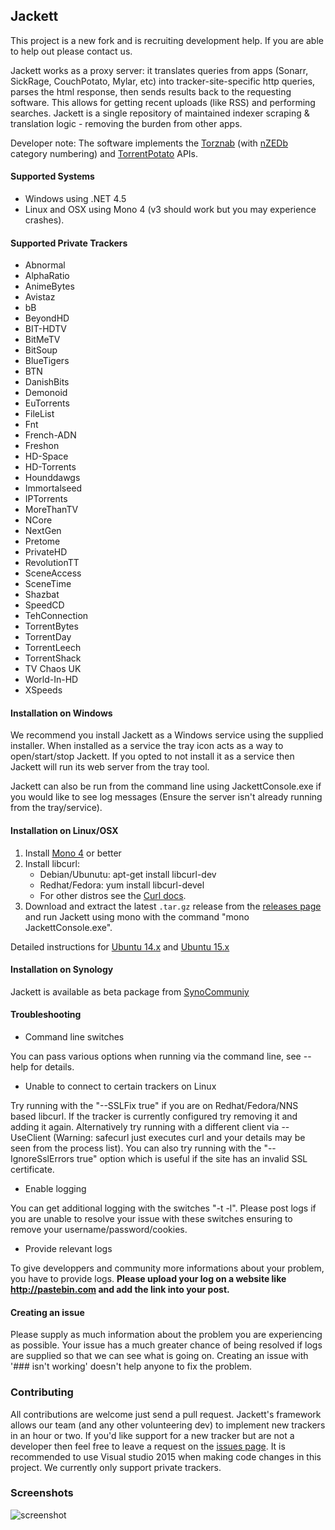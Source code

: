 ## Jackett

This project is a new fork and is recruiting development help.  If you are able to help out please contact us.

Jackett works as a proxy server: it translates queries from apps (Sonarr, SickRage, CouchPotato, Mylar, etc) into tracker-site-specific http queries, parses the html response, then sends results back to the requesting software. This allows for getting recent uploads (like RSS) and performing searches. Jackett is a single repository of maintained indexer scraping & translation logic - removing the burden from other apps. 

Developer note: The software implements the [Torznab](https://github.com/Sonarr/Sonarr/wiki/Implementing-a-Torznab-indexer) (with [nZEDb](https://github.com/nZEDb/nZEDb/blob/master/docs/newznab_api_specification.txt) category numbering) and [TorrentPotato](https://github.com/RuudBurger/CouchPotatoServer/wiki/Couchpotato-torrent-provider) APIs.



#### Supported Systems
* Windows using .NET 4.5
* Linux and OSX using Mono 4 (v3 should work but you may experience crashes).


#### Supported Private Trackers
 * Abnormal
 * AlphaRatio
 * AnimeBytes
 * Avistaz
 * bB
 * BeyondHD
 * BIT-HDTV
 * BitMeTV
 * BitSoup
 * BlueTigers
 * BTN
 * DanishBits
 * Demonoid
 * EuTorrents
 * FileList
 * Fnt
 * French-ADN
 * Freshon
 * HD-Space
 * HD-Torrents
 * Hounddawgs
 * Immortalseed
 * IPTorrents
 * MoreThanTV
 * NCore
 * NextGen
 * Pretome
 * PrivateHD
 * RevolutionTT
 * SceneAccess
 * SceneTime
 * Shazbat
 * SpeedCD
 * TehConnection
 * TorrentBytes
 * TorrentDay
 * TorrentLeech
 * TorrentShack
 * TV Chaos UK
 * World-In-HD
 * XSpeeds

#### Installation on Windows

We recommend you install Jackett as a Windows service using the supplied installer.  When installed as a service the tray icon acts as a way to open/start/stop Jackett. If you opted to not install it as a service then Jackett will run its web server from the tray tool.

Jackett can also be run from the command line using JackettConsole.exe if you would like to see log messages (Ensure the server isn't already running from the tray/service).

#### Installation on Linux/OSX
 1. Install [Mono 4](http://www.mono-project.com/download/) or better
 2. Install  libcurl:
       * Debian/Ubunutu: apt-get install libcurl-dev
       * Redhat/Fedora: yum install libcurl-devel
       * For other distros see the  [Curl docs](http://curl.haxx.se/dlwiz/?type=devel).
 3. Download and extract the latest ```.tar.gz``` release from the [releases page](https://github.com/Jackett/Jackett/releases) and run Jackett using mono with the command "mono JackettConsole.exe".
 
Detailed instructions for [Ubuntu 14.x](http://www.htpcguides.com/install-jackett-on-ubuntu-14-x-for-custom-torrents-in-sonarr/) and [Ubuntu 15.x](http://www.htpcguides.com/install-jackett-ubuntu-15-x-for-custom-torrents-in-sonarr/)

#### Installation on Synology
Jackett is available as beta package from [SynoCommuniy](https://synocommunity.com/)

#### Troubleshooting

* Command line switches

You can pass various options when running via the command line, see --help for details.

* Unable to  connect to certain trackers on Linux

Try running with the "--SSLFix true" if you are on Redhat/Fedora/NNS based libcurl.  If the tracker is currently configured try removing it and adding it again. Alternatively try running with a different client via --UseClient (Warning: safecurl just executes curl and your details may be seen from the process list). You can also try running with the "--IgnoreSslErrors true" option which is useful if the site has an invalid SSL certificate.

*  Enable logging

You can get additional logging with the switches "-t -l".  Please post logs if you are unable to resolve your issue with these switches ensuring to remove your username/password/cookies.

* Provide relevant logs

To give developpers and community more informations about your problem, you have to provide logs. 
__Please upload your log on a website like http://pastebin.com and add the link into your post.__

#### Creating an issue
Please supply as much information about the problem you are experiencing as possible. Your issue has a much greater chance of being resolved if logs are supplied so that we can see what is going on. Creating an issue with '### isn't working' doesn't help anyone to fix the problem.

### Contributing
All contributions are welcome just send a pull request.  Jackett's framework allows our team (and any other volunteering dev) to implement new trackers in an hour or two. If you'd like support for a new tracker but are not a developer then feel free to leave a request on the [issues page](https://github.com/zone117x/Jackett/issues).  It is recommended to use Visual studio 2015 when making code changes in this project.  We currently only support private trackers.


### Screenshots

![screenshot](http://i.imgur.com/t1sVva6.png "screenshot")
